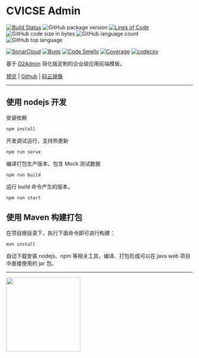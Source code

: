 # CVICSE Admin

[![Build Status](https://travis-ci.org/han-feng/cvicse-admin-start-kit.svg?branch=master)](https://travis-ci.org/han-feng/cvicse-admin-start-kit)
![GitHub package version](https://img.shields.io/github/package-json/v/han-feng/cvicse-admin-start-kit.svg)
[![Lines of Code](https://sonarcloud.io/api/project_badges/measure?project=cvicse-admin-start-kit&metric=ncloc)](https://sonarcloud.io/dashboard?id=cvicse-admin-start-kit)
![GitHub code size in bytes](https://img.shields.io/github/languages/code-size/han-feng/cvicse-admin-start-kit.svg)
![GitHub language count](https://img.shields.io/github/languages/count/han-feng/cvicse-admin-start-kit.svg)
![GitHub top language](https://img.shields.io/github/languages/top/han-feng/cvicse-admin-start-kit.svg)

[![SonarCloud](https://sonarcloud.io/api/project_badges/measure?project=cvicse-admin-start-kit&metric=alert_status)](https://sonarcloud.io/dashboard?id=cvicse-admin-start-kit)
[![Bugs](https://sonarcloud.io/api/project_badges/measure?project=cvicse-admin-start-kit&metric=bugs)](https://sonarcloud.io/dashboard?id=cvicse-admin-start-kit)
[![Code Smells](https://sonarcloud.io/api/project_badges/measure?project=cvicse-admin-start-kit&metric=code_smells)](https://sonarcloud.io/dashboard?id=cvicse-admin-start-kit)
[![Coverage](https://sonarcloud.io/api/project_badges/measure?project=cvicse-admin-start-kit&metric=coverage)](https://sonarcloud.io/dashboard?id=cvicse-admin-start-kit)
[![codecov](https://codecov.io/gh/han-feng/cvicse-admin-start-kit/branch/master/graph/badge.svg)](https://codecov.io/gh/han-feng/cvicse-admin-start-kit)

基于 [D2Admin](https://github.com/d2-projects/d2-admin) 简化版定制的企业级应用前端模板。

[预览](https://han-feng.github.io/cvicse-admin-start-kit) | [Github](https://github.com/han-feng/cvicse-admin-start-kit) | [码云镜像](https://gitee.com/han_feng/cvicse-admin-start-kit)

---

## 使用 nodejs 开发

安装依赖

```
npm install
```

开发调试运行，支持热更新

```
npm run serve
```

编译打包生产版本，包含 Mock 测试数据

```
npm run build
```

运行 build 命令产生的版本，

```
npm run start
```

## 使用 Maven 构建打包

在项目根目录下，执行下面命令即可进行构建：

```
mvn install
```

自动下载安装 nodejs、npm 等相关工具，编译、打包形成可以在 java web 项目中直接使用的 jar 包。

---

<a href="https://github.com/d2-projects/d2-admin" target="_blank"><img src="https://raw.githubusercontent.com/FairyEver/d2-admin/master/doc/image/d2-admin@2x.png" width="200"></a>

